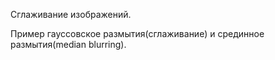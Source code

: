Сглаживание изображений.

Пример гауссовское размытия(сглаживание) и срединное размытия(median blurring).
